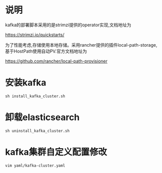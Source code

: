 # 说明
kafka的部署脚本采用的是strimzi提供的operator实现,文档地址为

https://strimzi.io/quickstarts/

为了性能考虑,存储使用本地存储。采用rancher提供的插件local-path-storage,基于HostPath使用自动PV.官方文档地址为

https://github.com/rancher/local-path-provisioner
# 安装kafka
`sh install_kafka_cluster.sh`
# 卸载elasticsearch
`sh uninstall_kafka_cluster.sh`
# kafka集群自定义配置修改
`vim yaml/kafka-cluster.yaml`
